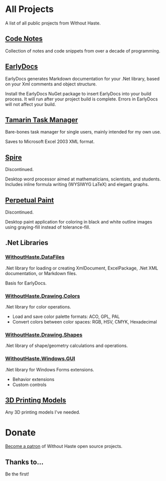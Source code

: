 # All Projects

A list of all public projects from Without Haste.

## [Code Notes](http://withouthaste.com/codeNotes/index.html)

Collection of notes and code snippets from over a decade of programming.

## [EarlyDocs](https://github.com/WithoutHaste/EarlyDocs)

EarlyDocs generates Markdown documentation for your .Net library, based on your Xml comments and object structure.

Install the EarlyDocs NuGet package to insert EarlyDocs into your build process. It will run after your project build is complete. Errors in EarlyDocs will not affect your build.

## [Tamarin Task Manager](https://github.com/WithoutHaste/TamarinTaskManager)

Bare-bones task manager for single users, mainly intended for my own use.

Saves to Microsoft Excel 2003 XML format.

## [Spire](https://github.com/WithoutHaste/Spire)

Discontinued.

Desktop word processor aimed at mathematicians, scientists, and students. Includes inline formula writing (WYSIWYG LaTeX) and elegant graphs.

## [Perpetual Paint](https://github.com/WithoutHaste/PerpetualPaint)

Discontinued.

Desktop paint application for coloring in black and white outline images using graying-fill instead of tolerance-fill.

## .Net Libraries

### [WithoutHaste.DataFiles](https://github.com/WithoutHaste/WithoutHaste.DataFiles)

.Net library for loading or creating XmlDocument, ExcelPackage, .Net XML documentation, or Markdown files.

Basis for EarlyDocs.

### [WithoutHaste.Drawing.Colors](https://github.com/WithoutHaste/WithoutHaste.Drawing.Colors)

.Net library for color operations.
* Load and save color palette formats: ACO, GPL, PAL
* Convert colors between color spaces: RGB, HSV, CMYK, Hexadecimal

### [WithoutHaste.Drawing.Shapes](https://github.com/WithoutHaste/WithoutHaste.Drawing.Shapes)

.Net library of shape/geometry calculations and operations.

### [WithoutHaste.Windows.GUI](https://github.com/WithoutHaste/WithoutHaste.Windows.GUI)

.Net library for Windows Forms extensions.
* Behavior extensions
* Custom controls
	
## [3D Printing Models](https://github.com/WithoutHaste/Printing3D)

Any 3D printing models I've needed.

# Donate

[Become a patron](https://www.patreon.com/withouthaste) of Without Haste open source projects.

## Thanks to...

Be the first!

